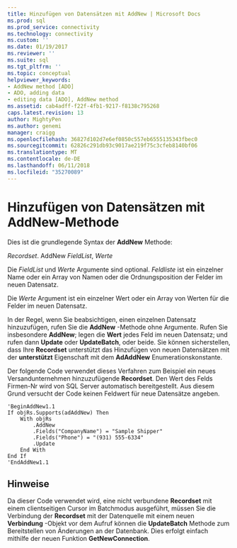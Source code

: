 ```yaml
---
title: Hinzufügen von Datensätzen mit AddNew | Microsoft Docs
ms.prod: sql
ms.prod_service: connectivity
ms.technology: connectivity
ms.custom: ''
ms.date: 01/19/2017
ms.reviewer: ''
ms.suite: sql
ms.tgt_pltfrm: ''
ms.topic: conceptual
helpviewer_keywords:
- AddNew method [ADO]
- ADO, adding data
- editing data [ADO], AddNew method
ms.assetid: cab4adff-f22f-4fb1-9217-f8138c795268
caps.latest.revision: 13
author: MightyPen
ms.author: genemi
manager: craigg
ms.openlocfilehash: 36827d102d7e6ef0850c557eb6555135343fbec0
ms.sourcegitcommit: 62826c291db93c9017ae219f75c3cfeb8140bf06
ms.translationtype: MT
ms.contentlocale: de-DE
ms.lasthandoff: 06/11/2018
ms.locfileid: "35270089"
---
```

# <a name="adding-records-using-addnew-method"></a>Hinzufügen von Datensätzen mit AddNew-Methode
Dies ist die grundlegende Syntax der **AddNew** Methode:

 *Recordset*. AddNew *FieldList*, *Werte*

 Die *FieldList* und *Werte* Argumente sind optional. *Feldliste* ist ein einzelner Name oder ein Array von Namen oder die Ordnungsposition der Felder im neuen Datensatz.

 Die *Werte* Argument ist ein einzelner Wert oder ein Array von Werten für die Felder im neuen Datensatz.

 In der Regel, wenn Sie beabsichtigen, einen einzelnen Datensatz hinzuzufügen, rufen Sie die **AddNew** -Methode ohne Argumente. Rufen Sie insbesondere **AddNew**; legen die **Wert** jedes Feld im neuen Datensatz; und rufen dann **Update** oder **UpdateBatch**, oder beide. Sie können sicherstellen, dass Ihre **Recordset** unterstützt das Hinzufügen von neuen Datensätzen mit der **unterstützt** Eigenschaft mit dem **AdAddNew** Enumerationskonstante.

 Der folgende Code verwendet dieses Verfahren zum Beispiel ein neues Versandunternehmen hinzuzufügende **Recordset**. Den Wert des Felds Firmen-Nr wird von SQL Server automatisch bereitgestellt. Aus diesem Grund versucht der Code keinen Feldwert für neue Datensätze angeben.

```
'BeginAddNew1.1
If objRs.Supports(adAddNew) Then
    With objRs
        .AddNew
        .Fields("CompanyName") = "Sample Shipper"
        .Fields("Phone") = "(931) 555-6334"
        .Update
    End With
End If
'EndAddNew1.1
```

## <a name="remarks"></a>Hinweise
 Da dieser Code verwendet wird, eine nicht verbundene **Recordset** mit einem clientseitigen Cursor im Batchmodus ausgeführt, müssen Sie die Verbindung der **Recordset** mit der Datenquelle mit einem neuen **Verbindung** -Objekt vor dem Aufruf können die **UpdateBatch** Methode zum Bereitstellen von Änderungen an der Datenbank. Dies erfolgt einfach mithilfe der neuen Funktion **GetNewConnection**.
